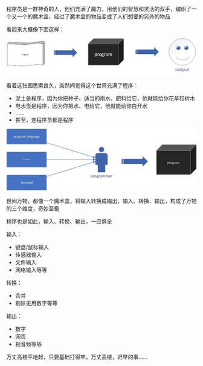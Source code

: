 程序员是一群神奇的人，他们充满了魔力，用他们的智慧和灵活的双手，编织了一个又一个的魔术盒，经过了魔术盒的物品变成了人们想要的另外的物品

看起来大概像下面这样：

![program](pics/program.jpg)

看着这张图思索良久，突然间觉得这个世界充满了程序：
* 泥土是程序，因为你把种子、适当的雨水、肥料给它，他就能给你花草和树木
* 电水壶是程序，因为你把水、电给它，他就能给你白开水
* ......
* 甚至，连程序员都是程序

![programmer](pics/programmer.jpg)

世间万物，都像一个魔术盒，将输入转换成输出，输入、转换、输出，构成了万物的三个维度，奇妙至极

程序也是如此，输入、转换、输出，一应俱全

输入：
* 键盘/鼠标输入
* 传感器输入
* 文件输入
* 网络输入等等

转换：
* 合并
* 剔除无用数字等等

输出：
* 数字
* 网页
* 视音频等等

万丈高楼平地起，只要基础打得牢，万丈高楼，迟早的事......
